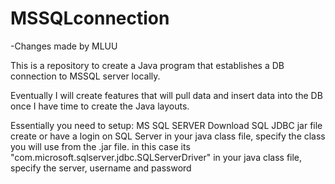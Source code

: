 ﻿# MSSQLconnection

-Changes made by MLUU

This is a repository to create a Java program that establishes a DB connection to MSSQL server locally.

Eventually I will create features that will pull data and insert data into the DB once I have time to create the Java layouts.


Essentially you need to setup:
MS SQL SERVER
Download SQL JDBC jar file
create or have a login on SQL Server
in your java class file, specify the class you will use from the .jar file.  in this case its "com.microsoft.sqlserver.jdbc.SQLServerDriver"
in your java class file, specify the server, username and password
